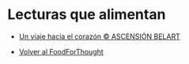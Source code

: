 # Lecturas que alimentan

* [Un viaje hacia el corazón © ASCENSIÓN BELART](http://ascensionbelart.wordpress.com)

* [Volver al FoodForThought](./README.md)
